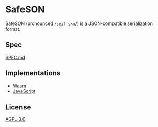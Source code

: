 # SafeSON

SafeSON (pronounced `/seɪf sʌn/`) is a JSON-compatible serialization format.

## Spec

[SPEC.md](./SPEC.md)

## Implementations

- [Wasm](./wasm/)
- [JavaScript](./js/)

## License

[AGPL-3.0](./LICENSE)
